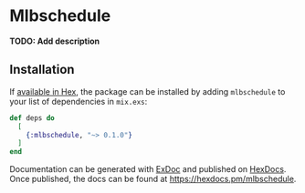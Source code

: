 # Mlbschedule

**TODO: Add description**

## Installation

If [available in Hex](https://hex.pm/docs/publish), the package can be installed
by adding `mlbschedule` to your list of dependencies in `mix.exs`:

```elixir
def deps do
  [
    {:mlbschedule, "~> 0.1.0"}
  ]
end
```

Documentation can be generated with [ExDoc](https://github.com/elixir-lang/ex_doc)
and published on [HexDocs](https://hexdocs.pm). Once published, the docs can
be found at <https://hexdocs.pm/mlbschedule>.

